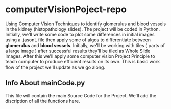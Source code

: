 # computerVisionPoject-repo
Using Computer Vision Techniques to identify glomerulus and blood vessels in the kidney (histopathology slides).
The project will be coded in Python.
Initially, we'll write some code to plot some differences in initial images using a .jasonL 
file then apply some of algos to differentiate between **glomerulus** and **blood vessels**.
Initially, we'll be working with tiles ( parts of a large image  ) after successful results they'll be tiled as
Whole Slide Images.
After this we'll apply some computer vision Project Principle to teach computer to produce efficient results on its own.
This is basic work flow of the project we'll update as we go along.

## Info About mainCode.py
This file will contain the main Source Code for the Project. 
We'll add the discription of all the functions here. 



